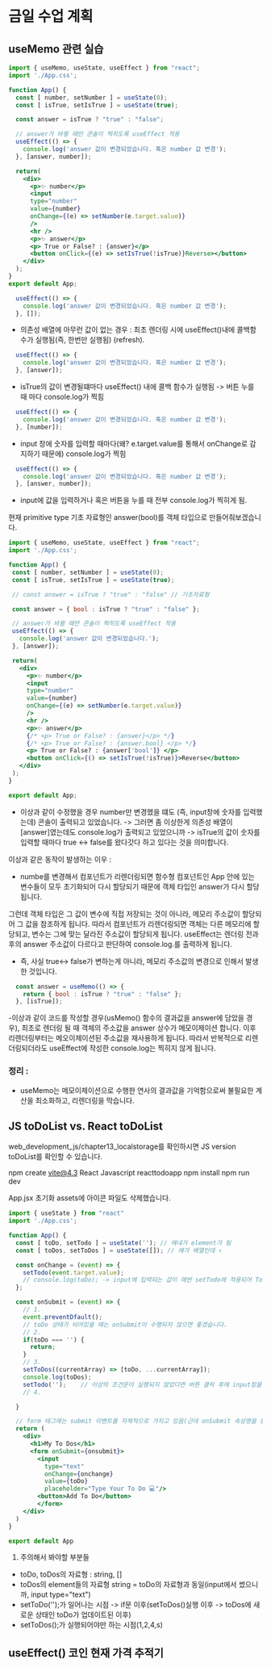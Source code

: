# 금일 수업 계획
## useMemo 관련 실습


```jsx
import { useMemo, useState, useEffect } from "react";
import './App.css';

function App() {
  const [ number, setNumber ] = useState(0);
  const [ isTrue, setIsTrue ] = useState(true);

  const answer = isTrue ? "true" : "false";

  // answer가 바뀔 때만 콘솔이 찍히도록 useEffect 적용
  useEffect(() => {
    console.log('answer 값이 변경되었습니다. 혹은 number 값 변경');
  }, [answer, number]);

  return(
    <div>
      <p>✨ number</p>
      <input 
      type="number"
      value={number}
      onChange={(e) => setNumber(e.target.value)}
      />
      <hr />
      <p>✨ answer</p>
      <p> True or False? : {answer}</p>
      <button onClick={(e) => setIsTrue(!isTrue)}Reverse></button>
    </div>
  );
}
export default App;
```
```jsx
  useEffect(() => {
    console.log('answer 값이 변경되었습니다. 혹은 number 값 변경');
  }, []);
```

- 의존성 배열에 아무런 값이 없는 경우 : 최초 렌더링 시에 useEffect()내에 콜백함수가 실행됨(즉, 한번만 실행됨) (refresh).

```jsx
  useEffect(() => {
    console.log('answer 값이 변경되었습니다. 혹은 number 값 변경');
  }, [answer]);
```

- isTrue의 값이 변경될떄마다 useEffect() 내에 콜백 함수가 실행됨 -> 버튼 누를 때 마다 console.log가 찍힘

```jsx
  useEffect(() => {
    console.log('answer 값이 변경되었습니다. 혹은 number 값 변경');
  }, [number]);
```

- input 창에 숫자를 입력할 때마다(왜? e.target.value를 통해서 onChange로 감지하기 때문에) console.log가 찍힘

```jsx
  useEffect(() => {
    console.log('answer 값이 변경되었습니다. 혹은 number 값 변경');
  }, [answer, number]);
```
- input에 값을 입력하거나 혹은 버튼을 누를 때 전부 console.log가 찍히게 됨.

 현재 primitive type 기초 자료형인 answer(bool)를 객체 타입으로 만들어줘보겠습니다.

 ```jsx
import { useMemo, useState, useEffect } from "react";
import './App.css';

function App() {
  const [ number, setNumber ] = useState(0);
  const [ isTrue, setIsTrue ] = useState(true);

  // const answer = isTrue ? "true" : "false" // 기초자료형

  const answer = { bool : isTrue ? "true" : "false" };

  // answer가 바뀔 때만 콘솔이 찍히도록 useEffect 적용
  useEffect(() => {
    console.log('answer 값이 변경되었습니다.');
  }, [answer]);

  return(
    <div>
      <p>✨ number</p>
      <input 
      type="number"
      value={number}
      onChange={(e) => setNumber(e.target.value)}
      />
      <hr />
      <p>✨ answer</p>
      {/* <p> True or False? : {answer}</p> */}
      {/* <p> True or False? : {answer.bool} </p> */}
      <p> True or False? : {answer['bool']} </p>
      <button onClick={() => setIsTrue(!isTrue)}>Reverse</button>
    </div>
  );
}

export default App;
```
- 이상과 같이 수정했을 경우 number만 변경했을 떄도 (즉, input창에 숫자를 입력했는데) 콘솔이 출력되고 있었습니다.
-> 그러면 좀 이상한게 의존성 배열이 [answer]였는데도 console.log가 출력되고 있었으니까 
-> isTrue의 값이 숫자를 입력할 때마다 true <-> false를 왔다갓다 하고 있다는 것을 의미합니다.

이상과 같은 동작이 발생하는 이우 :
- numbe를 변경해서 컴포넌트가 리렌더링되면 함수형 컴포넌트인 App 안에 있는 변수들이 모두 초기화되어 다시 할당되기 때문에 객체 타입인 answer가 다시 할당됩니다.

그런데 객체 타입은 그 값이 변수에 직접 저장되는 것이 아니라, 메모리 주소값이 할당되어 그 값을 참조하게 됩니다. 따라서 컴포넌트가 리렌더링되면 객체는 다른 메모리에 할당되고, 변수는 그에 맞는 달라진 주소값이 할당되게 됩니다. useEffect는 렌더링 전과 후의  answer 주소값이 다르다고 판단하여 console.log.를 출력하게 됩니다.

- 즉, 사실 true<-> false가 변하는게 아니라, 메모리 주소값의 변경으로 인해서 발생한 것입니다. 

```jsx
  const answer = useMemo(() => {
    return { bool : isTrue ? "true" : "false" };
  }, [isTrue]);
```

-이상과 같이 코드를 작성할 경우(usMemo() 함수의 결과값을 answer에 담았을 경우), 최초로 렌더링 될 때 객체의 주소값을 answer 상수가 메모이제이션 합니다. 이후 리렌더링부터는 메오이제이션된 주소값을 재사용하게 됩니다. 따라서 반복적으로 리렌더링되더라도 useEffect에 작성한 console.log는 찍히지 않게 됩니다.

### 정리 :
- useMemo는 메모이제이션으로 수행한 연사의 결과값을 기억함으로써 불필요한 계산을 최소화하고, 리렌더링을 막습니다. 


## JS toDoList vs. React toDoList

web_development_js/chapter13_localstorage를 확인하시면 JS version toDoList를 확인할 수 있습니다.

npm create vite@4.3
React
Javascript
reacttodoapp
npm install
npm run dev

App.jsx 초기화
assets에 아이콘 파일도 삭제했습니다.

```jsx
import { useState } from "react"
import './App.css';

function App() {
  const [ toDo, setTodo ] = useState(''); // 얘네가 element가 됨
  const [ toDos, setToDos ] = useState([]); // 얘가 배열인데 ↑

  const onChange = (event) => {
    setTodo(event.target.value);
    // console.log(toDo); -> input에 입력되는 값이 매번 setTodo에 적용되어 ToDo 상태가 업데이트
  };

  const onSubmit = (event) => {
    // 1.
    event.preventDfault();
    // toDo 상태가 비어있을 때는 onSubmit이 수행되지 않으면 좋겠습니다.
    // 2.
    if(toDo === '') {
      return;
    }
    // 3.
    setToDos((currentArray) => [toDo, ...currentArray]);
    console.log(toDos);
    setTodo('');    // 이상의 조건문이 실행되지 않았다면 버튼 클릭 후에 input창을 비움.
    // 4.

  }

  // form 태그에는 submit 이벤트를 자체적으로 가지고 있음(근데 onSubmit 속성명을 통해서 지정해주는 편)
  return (
    <div>
      <h1>My To Dos</h1>
      <form onSubmit={onsubmit}>
        <input 
          type="text" 
          onChange={onchange}
          value={toDo}
          placeholder="Type Your To Do 💻"/>
        <button>Add To Do</button>
        </form>
    </div>
  )
}

export default App
```

1. 주의해서 봐야할 부분들
- toDo, toDos의 자료형 : string, []
- toDos의 element들의 자료형 string = toDo의 자료형과 동일(input에서 썼으니까, input type="text")
- setToDo('');가 일어나는 시점 -> if문 이후(setToDos()실행 이후 -> toDos에 새로운 상태인 toDo가 업데이트된 이후)
- setToDos();가 실행되어야만 하는 시점(1,2,4,s)

## useEffect() 코인 현재 가격 추적기